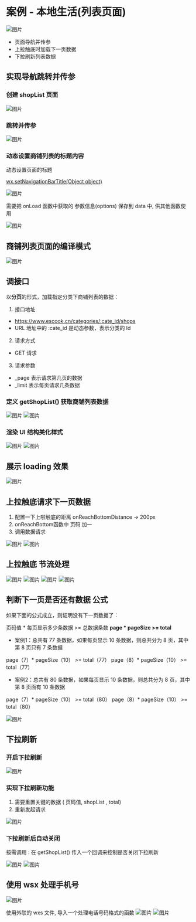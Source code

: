 # 案例 - 本地生活(列表页面)
![图片](../.vuepress/public/images/meishi1.png)

* 页面导航并传参
* 上拉触底时加载下一页数据
* 下拉刷新列表数据
## 实现导航跳转并传参
###  创建 shopList 页面 
![图片](../.vuepress/public/images/shenghuo1.png)
### 跳转并传参
![图片](../.vuepress/public/images/shenghuo2.png)
### 动态设置商铺列表的标题内容
动态设置页面的标题

[wx.setNavigationBarTitle(Object object)](https://developers.weixin.qq.com/miniprogram/dev/api/ui/navigation-bar/wx.setNavigationBarTitle.html)

![图片](../.vuepress/public/images/shenghuo3.png)

需要把 onLoad 函数中获取的 参数信息(options) 保存到 data 中, 供其他函数使用

![图片](../.vuepress/public/images/shenghuo4.png)
## 商铺列表页面的编译模式
![图片](../.vuepress/public/images/shenghuo5.png)
## 调接口 
以**分页**的形式，加载指定分类下商铺列表的数据：

1. 接口地址
* https://www.escook.cn/categories/:cate_id/shops
* URL 地址中的 :cate_id 是动态参数，表示分类的 Id
2. 请求方式
* GET 请求
3. 请求参数
* _page 表示请求第几页的数据
* _limit 表示每页请求几条数据
### 定义 getShopList() 获取商铺列表数据
![图片](../.vuepress/public/images/shenghuo01.png)
![图片](../.vuepress/public/images/shenghuo02.png)
### 渲染 UI 结构美化样式
![图片](../.vuepress/public/images/shenghuo04.png)
![图片](../.vuepress/public/images/shenghuo03.png)
## 展示 loading 效果
![图片](../.vuepress/public/images/shenghuo7.png)
## 上拉触底请求下一页数据
1. 配置一下上啦触底的距离 onReachBottomDistance -> 200px
2. onReachBottom函数中 页码 加一 
3. 调用数据请求

![图片](../.vuepress/public/images/chudi1.png)
![图片](../.vuepress/public/images/chudi2.png)
## 上拉触底 节流处理
![图片](../.vuepress/public/images/shanglajieliu1.png)
![图片](../.vuepress/public/images/shanglajieliu2.png)
![图片](../.vuepress/public/images/shanglajieliu3.png)
![图片](../.vuepress/public/images/shanglajieliu4.png)
## 判断下一页是否还有数据 公式 
如果下面的公式成立，则证明没有下一页数据了：

页码值 * 每页显示多少条数据 >= 总数据条数
**page * pageSize >= total**

* 案例1：总共有 77 条数据，如果每页显示 10 条数据，则总共分为 8 页，其中第 8 页只有 7 条数据

page（7）* pageSize（10） >= total（77）
page（8）* pageSize（10） >= total（77）

* 案例2：总共有 80 条数据，如果每页显示 10 条数据，则总共分为 8 页，其中第 8 页面有 10 条数据

page（7）* pageSize（10） >= total（80）
page（8）* pageSize（10） >= total（80）

![图片](../.vuepress/public/images/showtoast1.png)
## 下拉刷新
###  开启下拉刷新
![图片](../.vuepress/public/images/xl1.png)
### 实现下拉刷新功能
1. 需要重置关键的数据 ( 页码值, shopList , total)
2. 重新发起请求

![图片](../.vuepress/public/images/xl2.png)
### 下拉刷新后自动关闭
按需调用 : 在 getShopList() 传入一个回调来控制是否关闭下拉刷新 

![图片](../.vuepress/public/images/xl4.png)
![图片](../.vuepress/public/images/xl5.png)

## 使用 wsx 处理手机号
![图片](../.vuepress/public/images/phone1.png)

使用外联的 wxs 文件, 导入一个处理电话号码格式的函数
![图片](../.vuepress/public/images/split1.png)
![图片](../.vuepress/public/images/split2.png)



 
  



